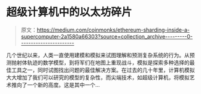 # 超级计算机中的以太坊碎片

> 原文：<https://medium.com/coinmonks/ethereum-sharding-inside-a-supercomputer-2a1580a66303?source=collection_archive---------0----------------------->

几个世纪以来，人类一直使用建模和模拟来试图理解和预测复杂系统的行为。从预测抛射体轨迹的数学模型，到将军们在地图上重现战斗，模拟是探索多种选择的最佳工具之一，同时试图找出问题的最佳解决方案。在过去的几十年里，计算机模拟大大增加了我们可以研究的模型的复杂性，而尖端技术，如超级计算机，将模拟艺术推向了一个新的高度。这是其中一个…